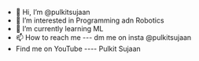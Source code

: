 - 👋 Hi, I’m @pulkitsujaan
- 👀 I’m interested in Programming adn Robotics
- 🌱 I’m currently learning ML
- 📫 How to reach me --- dm me on insta @pulkitsujaan
- Find me on YouTube ---- Pulkit Sujaan
<!---
pulkitsujaan/pulkitsujaan is a ✨ special ✨ repository because its `README.md` (this file) appears on your GitHub profile.
You can click the Preview link to take a look at your changes.
--->
